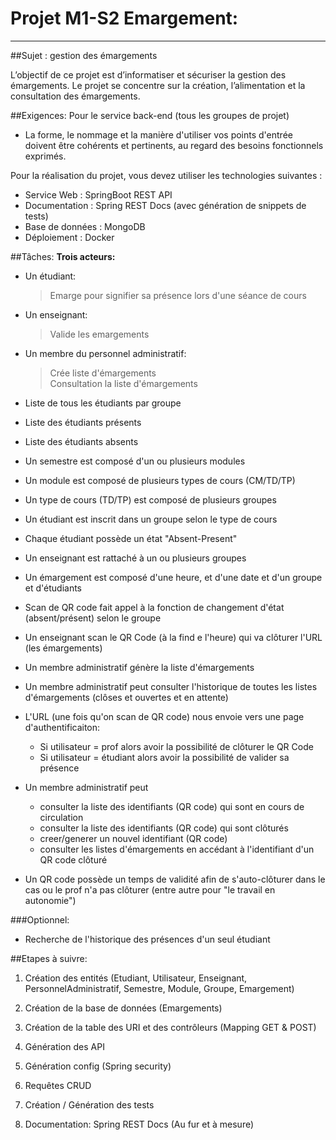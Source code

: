 # Projet M1-S2 Emargement:

---
##Sujet : gestion des émargements

L’objectif de ce projet est d’informatiser et sécuriser la gestion des émargements. Le projet se concentre sur la création, l’alimentation et la consultation des émargements.

##Exigences:
Pour le service back-end (tous les groupes de projet)
- La forme, le nommage et la manière d'utiliser vos points d'entrée doivent être cohérents et pertinents, au regard des besoins fonctionnels exprimés.

Pour la réalisation du projet, vous devez utiliser les technologies suivantes :
- Service Web : SpringBoot REST API 
- Documentation : Spring REST Docs (avec génération de snippets de tests)
- Base de données : MongoDB 
- Déploiement : Docker

##Tâches:
**Trois acteurs:**
- Un étudiant:
    > Emarge pour signifier sa présence lors d'une séance de cours
- Un enseignant:
    > Valide les emargements
- Un membre du personnel administratif:
    > Crée liste d'émargements
<br/> Consultation la liste d'émargements 

- Liste de tous les étudiants par groupe
- Liste des étudiants présents
- Liste des étudiants absents
- Un semestre est composé d'un ou plusieurs modules
- Un module est composé de plusieurs types de cours (CM/TD/TP)
- Un type de cours (TD/TP) est composé de plusieurs groupes
- Un étudiant est inscrit dans un groupe selon le type de cours
- Chaque étudiant possède un état "Absent-Present"
- Un enseignant est rattaché à un ou plusieurs groupes
- Un émargement est composé d'une heure, et d'une date et d'un groupe et d'étudiants
- Scan de QR code fait appel à la fonction de changement d'état (absent/présent) selon le groupe
- Un enseignant scan le QR Code (à la find e l'heure) qui va clôturer l'URL (les émargements)
- Un membre administratif génère la liste d'émargements
- Un membre administratif peut consulter l'historique de toutes les listes d'émargements (clôses et ouvertes et en attente)
- L'URL (une fois qu'on scan de QR code) nous envoie vers une page d'authentificaiton:
  - Si utilisateur = prof alors avoir la possibilité de clôturer le QR Code
  - Si utilisateur = étudiant alors avoir la possibilité de valider sa présence
- Un membre administratif peut
  - consulter la liste des identifiants (QR code) qui sont en cours de circulation 
  - consulter la liste des identifiants (QR code) qui sont clôturés
  - creer/generer un nouvel identifiant (QR code)
  - consulter les listes d'émargements en accédant à l'identifiant d'un QR code clôturé
- Un QR code possède un temps de validité afin de s'auto-clôturer dans le cas ou le prof n'a pas clôturer (entre autre pour "le travail en autonomie")

###Optionnel:
- Recherche de l'historique des présences d'un seul étudiant

##Etapes à suivre:
1. Création des entités (Etudiant, Utilisateur, Enseignant, PersonnelAdministratif, Semestre, Module, Groupe, Emargement)

2. Création de la base de données (Emargements)

3. Création de la table des URI et des contrôleurs (Mapping GET & POST)

4. Génération des API

5. Génération config (Spring security)

6. Requêtes CRUD

7. Création / Génération des tests

8. Documentation: Spring REST Docs (Au fur et à mesure)

